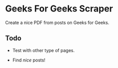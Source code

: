 # Geeks For Geeks Scraper

Create a nice PDF from posts on Geeks for Geeks.

## Todo

* Test with other type of pages.

* Find *nice* posts!
